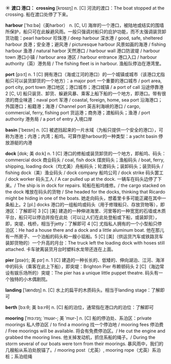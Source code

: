 ☀ <span class="category">**渡口 港口：**</span>
<span class="vocabulary">**crossing**</span> [krɒsɪŋ] 
<span class="definition">n. [C] 河流的渡口：</span>The boat stopped at the crossing. 船在渡口处停了下来。

<span class="vocabulary">**harbour**</span> ['hɑːbə]（美harbor）
<span class="definition">n. [C, U] 海岸的一个港口，被陆地或结实的围墙所保护，船只可在此躲避风雨。一般只强调对船只的庇护功能，而不太强调装货卸货功能：</span>pearl harbour 珍珠港 / deep harbour 深水港 / good, safe, sheltered harbour 良港；安全港；避风港 / picturesque harbour 风景如画的海港 / fishing harbour 渔港 / natural harbor 天然港口 / harbour wall 港口防波堤 / harbour town 港口小镇 / harbour area 港区 / harbour entrance 港口入口 / harbour authority（英）港务局 / The fishing fleet is in harbour. 渔船队停泊在港湾里。

<span class="vocabulary">**port**</span> [pɔ:t] 
<span class="definition">n. 1 [C] 拥有港口（海或江河的港口）的一个城镇或城市（该港口尤指船只可以装货卸货的一个地方）：</span>a major port 一个重要的港口城市 / port area, port city, port town 港口地区；港口城市；港口城镇 / a port of call 沿途停靠港 <span class="definition">2 [C, U] 船只装货、卸货、躲避风暴、乘客上船下船的一个地方，即港口。带有很浓的商业味道：</span>naval port 军港 / coastal, foreign, home, sea port 沿海港口；外国港口；船籍港；海港 / Channel port 英吉利海峡的港口 / cargo, commercial, ferry, fishing port 货运港；商务港；渡船码头；渔港 / port authority 港务局 / a port of entry 入境口岸

<span class="vocabulary">**basin**</span> ['beɪsn] 
<span class="definition">n. [C] 被遮挡起来的一片水域（为船只提供一个安全的港口），可称为港池；内港；内湾；船坞。可算作是harbour的一种类型：</span>a yacht basin 停放游艇的内港
           
<span class="vocabulary">**dock**</span> [dɒk; 美 dɑ:k]
<span class="definition">n. 1 [C] 港口的修船或装货卸货的一个地方，即船坞、码头：</span>commercial dock 商业码头 / coal, fish dock 煤炭码头；渔船码头 / boat, ferry, shipping, loading dock（均尤美）舟船码头；轮渡码头；装卸码头；装货码头 / fishing dock（美）渔业码头 / dock company 船坞公司 / dock strike 码头罢工 / dock worker 码头工人 / A car pulled up at the dock. 一辆车在码头边停了下来。/ The ship is in dock for repairs. 轮船在船坞维修。/ the cargo stacked on the dock 堆放在码头的货物 / She headed for the docks, thinking that Ricardo might be hiding in one of the boats. 她走向码头，想着里卡多可能正藏在其中一条船上。<span class="definition">2 [pl.] docks 港口的一组船坞或码头（用于修理船只、存放货物等），即港区：</span>了解即可 <span class="definition">3 [C] [美] 建造的一种伸进海里、河里等的一种宽宽的石墙或木质平台，船只可以停泊并拴在此处（可以让人们在此处登船或下船，或装卸货），即，突堤、栈桥，相当于jetty：</span>了解即可 <span class="definition">4 [C] 尤指私人拥有的一个小型船只停泊区：</span>He had a house there and a dock and a little aluminum boat. 他在那儿有一所房子、一个泊船的码头和一艘小铝船。<span class="definition">5 [C] [美]（供运货汽车或铁路货车装卸货物的）一个升高的月台：</span>The truck left the loading dock with hoses still attached. 卡车驶离装货月台时塑料水龙带还连在上面。
           
<span class="vocabulary">**pier**</span> [pɪə(r); 美 pɪr]
<span class="definition">n. 1 [C] 建造的一种长长的、低矮的、伸向湖泊、江河、海洋中的码头（乘客在此上下船），即突堤：</span>Brighton Pier 布赖顿码头 <span class="definition">2 [C]（海边常设有娱乐场所的）突堤：</span>The pier has a unique little puppet theatre. 码头有一个独特的小木偶剧院。
           
<span class="vocabulary">**landing**</span> [ˈlændɪŋ]
<span class="definition">n. [C] 水上的扁平的木质码头。相当于landing stage：</span>了解即可

<span class="vocabulary">**berth**</span> [bɜ:θ; 美 bɜ:rθ]
<span class="definition">n. [C] 船的泊位，通常指在港口内的泊位：</span>了解即可
        
<span class="vocabulary">**mooring**</span> [ˈmɔ:rɪŋ; ˈmʊər-; 美 ˈmʊr-]
<span class="definition">n. [C] 船的停泊处、系泊区：</span>private moorings 私人停泊区 / to find a mooring 找一个停泊地 / mooring fees 停泊费 / Free moorings will be available. 将会有免费停泊区。/ He cut the engine and grabbed the mooring lines. 他关掉发动机，抓住系船的绳子。/ During the storm several of our boats were torn from their moorings. 暴风雨中，我们的几艘船从系泊处脱锚了。/ mooring post（尤英）, mooring rope（尤英）系泊桩；系泊缆绳

